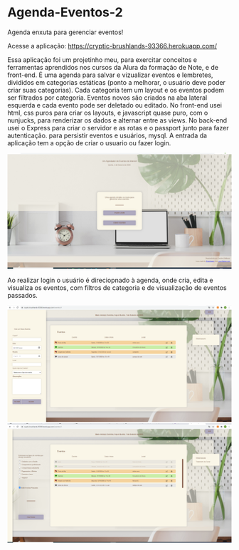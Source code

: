 # Agenda-Eventos-2
Agenda enxuta para gerenciar eventos!

Acesse a aplicação:
https://cryptic-brushlands-93366.herokuapp.com/

Essa aplicação foi um projetinho meu, para exercitar conceitos e ferramentas aprendidos nos cursos da Alura da formação de Note, e de front-end.
É uma agenda para salvar e vizualizar eventos e lembretes, divididos em categorias estáticas (ponto a melhorar, o usuário deve poder criar suas categorias). Cada categoria tem um layout e os eventos podem ser filtrados por categoria. Eventos novos são criados na aba lateral esquerda e cada evento pode ser deletado ou editado. No front-end usei html, css puros para criar os layouts, e javascript quase puro, com o nunjucks, para renderizar os dados e alternar entre as views.
No back-end usei o Express para criar o servidor e as rotas e o passport junto para fazer autenticação. para persistir eventos e usuários, mysql.
A entrada da aplicação tem a opção de criar o usuario ou fazer login.

![inicio](./inicial.png)

Ao realizar login o usuário é direciopnado à agenda, onde cria, edita e visualiza os eventos, com filtros de categoria e de visualização de eventos passados.

![agenda](./agenda.png)
![agenda](./agenda2.png)

